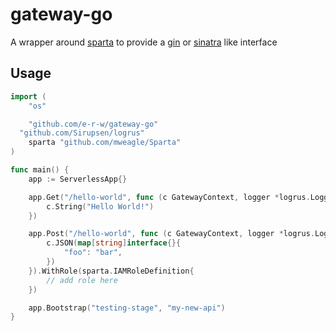 # gateway-go

A wrapper around [sparta](http://gosparta.io/) to provide a [gin](https://gin-gonic.github.io/gin/) or [sinatra](http://www.sinatrarb.com/) like interface

## Usage

```go
import (
	"os"

	"github.com/e-r-w/gateway-go"
  "github.com/Sirupsen/logrus"
	sparta "github.com/mweagle/Sparta"
)

func main() {
	app := ServerlessApp{}

	app.Get("/hello-world", func (c GatewayContext, logger *logrus.Logger) {
		c.String("Hello World!")
	})

	app.Post("/hello-world", func (c GatewayContext, logger *logrus.Logger) {
		c.JSON(map[string]interface{}{
			"foo": "bar",
		})
	}).WithRole(sparta.IAMRoleDefinition{
		// add role here
	})

	app.Bootstrap("testing-stage", "my-new-api")
}
```
